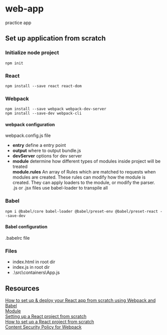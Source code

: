 # web-app

practice app

## Set up application from scratch

### Initialize node project

`npm init`

### React

`npm install --save react react-dom`

### Webpack

`npm install --save webpack webpack-dev-server`<br>
`npm install --save-dev webpack-cli`

#### webpack configuration

webpack.config.js file

- **entry** define a entry point
- **output** where to output bundle.js
- **devServer** options for dev server
- **module** determine how different types of modules inside project will be treated <br>
  **module.rules** An array of Rules which are matched to requests when modules are created. These rules can modify how the module is created. They can apply loaders to the module, or modify the parser. <br>
  .js or .jsx files use babel-loader to transpile all

### Babel

`npm i @babel/core babel-loader @babel/preset-env @babel/preset-react --save-dev`

#### Babel configuration

.babelrc file

### Files

- index.html in root dir
- index.js in root dir
- .\src\containers\App.js

## Resources

[How to set up & deploy your React app from scratch using Webpack and Babel](https://www.freecodecamp.org/news/how-to-set-up-deploy-your-react-app-from-scratch-using-webpack-and-babel-a669891033d4/) <br>
[Module](https://webpack.js.org/configuration/module/) <br>
[Setting up a React project from scratch](https://codeburst.io/setting-up-a-react-project-from-scratch-d62f38ab6d97)<br>
[How to set up a React project from scratch](https://dev.to/kris/how-to-set-up-a-react-project-from-scratch-4ob)<br>
[Content Security Policy for Webpack](https://medium.com/@minozhenko/content-security-policy-for-webpack-b4d1dd305feb)
